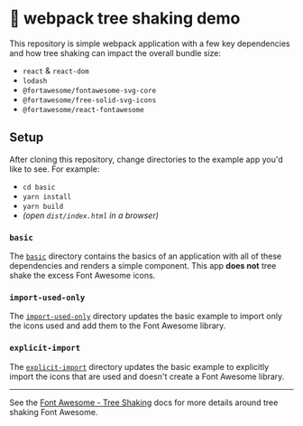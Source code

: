 # 🌳 webpack tree shaking demo

This repository is simple webpack application with a few key dependencies and
how tree shaking can impact the overall bundle size:

- `react` & `react-dom`
- `lodash`
- `@fortawesome/fontawesome-svg-core`
- `@fortawesome/free-solid-svg-icons`
- `@fortawesome/react-fontawesome`

## Setup

After cloning this repository, change directories to the example app you'd
like to see. For example:

- `cd basic`
- `yarn install`
- `yarn build`
- _(open `dist/index.html` in a browser)_

### `basic`

The [`basic`](/basic) directory contains the basics of an application with all of these
dependencies and renders a simple component. This app **does not** tree shake
the excess Font Awesome icons.

### `import-used-only`

The [`import-used-only`](/import-used-only) directory updates the basic example
to import only the icons used and add them to the Font Awesome library.

### `explicit-import`

The [`explicit-import`](/explicit-import) directory updates the basic example
to explicitly import the icons that are used and doesn't create a Font Awesome
library.

---

See the [Font Awesome - Tree Shaking](https://fontawesome.com/how-to-use/with-the-api/other/tree-shaking)
docs for more details around tree shaking Font Awesome.